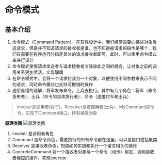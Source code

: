# 命令模式
## 基本介绍
1. 命令模式（Command Pattern），在软件设计中，我们经常需要向某些对象发送请求，但是并不知道请求的接收者是谁，也不知道被请求的操作是哪个，我们只需要在程序运行时指定具体的请求接收者即可，此时，可以使用命令模式来进行设计
2. 命令模式使得请求发送者与请求接收者消除彼此之间的耦合，让对象之前的调用关系更加灵活，实现解耦
3. 在命令模式中，会将一个请求封装为一个对象，以便使用不同参数来表示不同的请求，同时命令模式也支持可撤销的操作
4. 通俗易懂的理解，将军发布命令，士兵去执行。其中有几个角色：将军（命令发布者）、士兵（命令的具体执行者）、命令（连接将军和士兵）

> Invoker是调用者(将军)，Receiver是被调用者(士兵)，MyCommand是命令，实现了Command接口，持有接受对象


**原理类图**
![原理类图](http://cdn.qiniu.hollymiky.cn/FjpfAJeLsY2bwSZ7EnHxFRmuwOcX)

1. Invoker 是调用者角色
2. Command 是命令角色，需要执行的所有命令都在这里，可以是接口或抽象类
3. Receiver 是接收者角色，知道如何实施和执行一个请求相关的操作
4. ConcreteCommand 将一个接收者对象与一个命令（动作）绑定，调用接收者相应的操作，实现execute